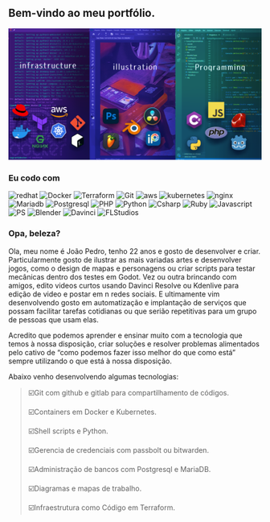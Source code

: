 ## Bem-vindo ao meu portfólio.
![setup](images/wallpaper.png)
### Eu codo com

![redhat](https://img.shields.io/badge/-RedHat-da1414?style=flat-square&logo=redhat&logoColor=white)
![Docker](https://img.shields.io/badge/-Docker-46a2f1?style=flat-square&logo=docker&logoColor=white)
![Terraform](https://img.shields.io/badge/-Terraform-710fde?style=flat-square&logo=terraform&logoColor=white)
![Git](https://img.shields.io/badge/-Git-F05032?style=flat-square&logo=git&logoColor=white)
![aws](https://img.shields.io/badge/-AWS-ff9538?style=flat-square&logo=amazon&logoColor=white)
![kubernetes](https://img.shields.io/badge/-Kubernetes-3887ff?style=flat-square&logo=kubernetes&logoColor=white)
![nginx](https://img.shields.io/badge/-Nginx-08bf0e?style=flat-square&logo=nginx&logoColor=white)
![Mariadb](https://img.shields.io/badge/-MariaDB-3848a3?style=flat-square&logo=mariadb&logoColor=white)
![Postgresql](https://img.shields.io/badge/-Postgresql-427db5?style=flat-square&logo=postgresql&logoColor=white)
![PHP](https://img.shields.io/badge/-php-775ec2?style=flat-square&logo=php&logoColor=white)
![Python](https://img.shields.io/badge/-Python-ffec29?style=flat-square&logo=python&logoColor=black)
![Csharp](https://img.shields.io/badge/-Csharp-8c44fb?style=flat-square&logo=csharp&logoColor=white)
![Ruby](https://img.shields.io/badge/-Ruby-C70039?style=flat-square&logo=ruby&logoColor=white)
![Javascript](https://img.shields.io/badge/-JavaScript-fff519?style=flat-square&logo=javascript&logoColor=black)
![PS](https://img.shields.io/badge/-Photoshop-142375?style=flat-square&logo=photoshop&logoColor=white)
![Blender](https://img.shields.io/badge/-Blender-4b4b48?style=flat-square&logo=blender&logoColor=white)
![Davinci](https://img.shields.io/badge/-DavinciResolve-4b4b48?style=flat-square&logo=davinciresolve&logoColor=white)
![FLStudios](https://img.shields.io/badge/-FLStudios-4b4b48?style=flat-square&logo=flstudios&logoColor=white)
### Opa, beleza?
Ola, meu nome é João Pedro, tenho 22 anos e gosto de desenvolver e criar. Particularmente gosto de ilustrar as mais variadas artes e desenvolver jogos, como o design de mapas e personagens ou criar scripts para testar mecânicas dentro dos testes em Godot. Vez ou outra brincando com amigos, edito videos curtos usando Davinci Resolve ou Kdenlive para edição de video e postar em n redes sociais. E ultimamente vim desenvolvendo gosto em automatização e implantação de serviços que possam facilitar tarefas cotidianas ou que serião repetitivas para um grupo de pessoas que usam elas.  

Acredito que podemos aprender e ensinar muito com a tecnologia que temos à nossa disposição, criar soluções e resolver problemas alimentados pelo cativo de “como podemos fazer isso melhor do que como está” sempre utilizando o que está à nossa disposição.   

Abaixo venho desenvolvendo algumas tecnologias:

> ☑️​Git com github e gitlab para compartilhamento de códigos. 
> 
> ​☑️​Containers em Docker e Kubernetes. 
> 
> ​☑️​Shell scripts e Python. 
> 
> ☑️Gerencia de credenciais com passbolt ou bitwarden. 
> 
> ☑️Administração de bancos com Postgresql e MariaDB. 
> 
> ☑️Diagramas e mapas de trabalho. 
> 
> ☑️Infraestrutura como Código em Terraform. 

<!--
TheCoolerJoao.md

![](https://img.shields.io/badge/LinkedIn-0077B5?style=for-the-badge&logo=linkedin&logoColor=white)(https://www.linkedin.com/in/jo%C3%A3o-pedro-silva-4930b023a)

[![Top Langs](https://github-readme-stats.vercel.app/api/top-langs/?username=TheCoolerJoao&layout=compact)](https://github.com/s)


**TheCoolerJoao/TheCoolerJoao** is a ✨ _special_ ✨ repository because its `README.md` (this file) appears on your GitHub profile.

Here are some ideas to get you started:

- 🔭 I’m currently working on ...
- 🌱 I’m currently learning ...
- 👯 I’m looking to collaborate on ...
- 🤔 I’m looking for help with ...
- 💬 Ask me about ...
- 📫 How to reach me: ...
- 😄 Pronouns: ...
- ⚡ Fun fact: ...
-->

